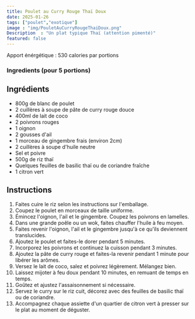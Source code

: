 ```yaml
---
title: Poulet au Curry Rouge Thaï Doux
date: 2025-01-26
tags: ["poulet","exotique"]
image : "img/PouletAuCurryRougeThaiDoux.png"
Description  : "Un plat typique Thaï (attention pimenté)"
featured: false
---
```


Apport énérgétique : 530 calories par portions

### Ingredients (pour 5 portions)

## Ingrédients

- 800g de blanc de poulet
- 2 cuillères à soupe de pâte de curry rouge douce
- 400ml de lait de coco
- 2 poivrons rouges
- 1 oignon
- 2 gousses d'ail
- 1 morceau de gingembre frais (environ 2cm)
- 2 cuillères à soupe d'huile neutre
- Sel et poivre
- 500g de riz thaï
- Quelques feuilles de basilic thaï ou de coriandre fraîche
- 1 citron vert

## Instructions

1. Faites cuire le riz selon les instructions sur l'emballage.
2. Coupez le poulet en morceaux de taille uniforme.
3. Émincez l'oignon, l'ail et le gingembre. Coupez les poivrons en lamelles.
4. Dans une grande poêle ou un wok, faites chauffer l'huile à feu moyen.
5. Faites revenir l'oignon, l'ail et le gingembre jusqu'à ce qu'ils deviennent translucides.
6. Ajoutez le poulet et faites-le dorer pendant 5 minutes.
7. Incorporez les poivrons et continuez la cuisson pendant 3 minutes.
8. Ajoutez la pâte de curry rouge et faites-la revenir pendant 1 minute pour libérer les arômes.
9. Versez le lait de coco, salez et poivrez légèrement. Mélangez bien.
10. Laissez mijoter à feu doux pendant 10 minutes, en remuant de temps en temps.
11. Goûtez et ajustez l'assaisonnement si nécessaire.
12. Servez le curry sur le riz cuit, décorez avec des feuilles de basilic thaï ou de coriandre.
13. Accompagnez chaque assiette d'un quartier de citron vert à presser sur le plat au moment de déguster.



